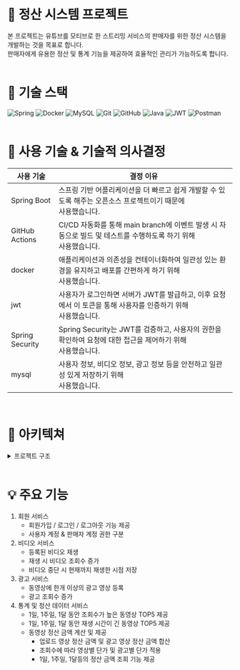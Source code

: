 # :bookmark_tabs: 정산 시스템 프로젝트
본 프로젝트는 유튜브를 모티브로 한 스트리밍 서비스의 판매자를 위한 정산 시스템을 개발하는 것을 목표로 합니다. <br>
판매자에게 유용한 정산 및 통계 기능을 제공하여 효율적인 관리가 가능하도록 합니다.
<br>
<br>

# :pushpin: 기술 스택
![Spring](https://img.shields.io/badge/spring-%236DB33F.svg?style=for-the-badge&logo=spring&logoColor=white)
![Docker](https://img.shields.io/badge/docker-%230db7ed.svg?style=for-the-badge&logo=docker&logoColor=white)
![MySQL](https://img.shields.io/badge/mysql-4479A1.svg?style=for-the-badge&logo=mysql&logoColor=white)
![Git](https://img.shields.io/badge/git-%23F05033.svg?style=for-the-badge&logo=git&logoColor=white)
![GitHub](https://img.shields.io/badge/github-%23121011.svg?style=for-the-badge&logo=github&logoColor=white)
![Java](https://img.shields.io/badge/java-%23ED8B00.svg?style=for-the-badge&logo=openjdk&logoColor=white)
![JWT](https://img.shields.io/badge/JWT-black?style=for-the-badge&logo=JSON%20web%20tokens)
![Postman](https://img.shields.io/badge/Postman-FF6C37?style=for-the-badge&logo=postman&logoColor=white)
<br>
<br>

# :link: 사용 기술 & 기술적 의사결정
| 사용 기술 | 결정 이유 |
| --- | --- |
| Spring Boot | 스프링 기반 어플리케이션을 더 빠르고 쉽게 개발할 수 있도록 해주는 오픈소스 프로젝트이기 때문에 <br> 사용했습니다. |
| GitHub Actions | CI/CD 자동화를 통해 main branch에 이벤트 발생 시 자동으로 빌드 및 테스트를 수행하도록 하기 위해 <br> 사용했습니다. |
| docker | 애플리케이션과 의존성을 컨테이너화하여 일관성 있는 환경을 유지하고 배포를 간편하게 하기 위해 <br> 사용했습니다. |
| jwt | 사용자가 로그인하면 서버가 JWT를 발급하고, 이후 요청에서 이 토큰을 통해 사용자를 인증하기 위해 <br> 사용했습니다. |
| Spring Security | Spring Security는 JWT를 검증하고, 사용자의 권한을 확인하여 요청에 대한 접근을 제어하기 위해 <br> 사용했습니다. |
| mysql | 사용자 정보, 비디오 정보, 광고 정보 등을 안전하고 일관성 있게 저장하기 위해 <br> 사용했습니다. |
<br>

# :open_file_folder: 아키텍쳐
<details>
<summary>프로젝트 구조</summary>
<div markdown="1">

accounting_system <br>
├─.github <br>
│  └─workflows <br>
│			└─workflows <br>
│			  └─gradle.yml <br>
├─common <br>
│  ├─src <br>
│  │   ├─main <br>
│  │   │  ├─java <br>
│  │   │  │  └─com <br>
│  │   │  │      └─sparta <br>
│  │   │  │          └─exception <br>
│  │   │  └─resources <br>
│  │   └─test <br>
│  │       ├─java <br>
│  │       └─resources <br>
│  └─build.gradle <br>
├─streaming_service <br>
│  ├─src <br>
│  │   ├─main <br>
│  │   │  ├─java <br>
│  │   │  │  └─com <br>
│  │   │  │      └─sparta <br>
│  │   │  │          ├─controller <br>
│  │   │  │          ├─dto <br>
│  │   │  │          │  ├─ad <br>
│  │   │  │          │  │  ├─info <br>
│  │   │  │          │  │  ├─register <br>
│  │   │  │          │  │  └─upload <br>
│  │   │  │          │  └─video <br>
│  │   │  │          │      ├─completion <br>
│  │   │  │          │      ├─info <br>
│  │   │  │          │      ├─play <br>
│  │   │  │          │      ├─stop <br>
│  │   │  │          │      └─upload <br>
│  │   │  │          ├─entity <br>
│  │   │  │          ├─repository <br>
│  │   │  │          └─service <br>
│  │   │  └─resources <br>
│  │   └─test <br>
│  │       ├─java <br>
│  │       └─resources <br>
│  ├─ build.gradle <br>
│  └─ dockerfile <br>
├─user_service <br>
│   ├─src <br>
│   │  ├─main <br>
│   │  │  ├─java <br>
│   │  │  │  └─com <br>
│   │  │  │      └─sparta <br>
│   │  │  │          ├─config <br>
│   │  │  │          ├─controller <br>
│   │  │  │          ├─dto <br>
│   │  │  │          │  ├─info <br>
│   │  │  │          │  ├─login <br>
│   │  │  │          │  └─signUp <br>
│   │  │  │          ├─entity <br>
│   │  │  │          ├─jwt <br>
│   │  │  │          ├─repository <br>
│   │  │  │          └─service <br>
│   │  │  └─resources <br>
│   │  └─test <br>
│   │      ├─java <br>
│   │      └─resources <br>
│   ├─ build.gradle <br>
│   └─ dockerfile <br>
│       <br>
├─buil.grade <br>
├─docker-compose.yml <br> 
├─gradlew <br>
├─gradlew.bat <br>
├─HELP.md <br>
└─settings.gradle <br>

</div>
</details>
<br>

# :bulb: 주요 기능
1. 회원 서비스
   - 회원가입 / 로그인 / 로그아웃 기능 제공
   - 사용자 계정 & 판매자 계정 권한 구분
2. 비디오 서비스
   - 등록된 비디오 재생
   - 재생 시 비디오 조회수 증가
   - 비디오 중단 시 현재까지 재생한 시점 저장
3. 광고 서비스
   - 동영상에 한개 이상의 광고 영상 등록
   - 광고 조회수 증가
4. 통계 및 정산 데이터 서비스
   - 1일, 1주일, 1달 동안 조회수가 높은 동영상 TOP5 제공
   - 1일, 1주일, 1달 동안 재생 시간이 긴 동영상 TOP5 제공
   - 동영상 정산 금액 계산 및 제공
     - 업로드 영상 정산 금액 및 광고 영상 정산 금액 합산
     - 조회수에 따라 영상별 단가 및 광고별 단가 적용
     - 1일, 1주일, 1달등의 정산 금액 조회 기능 제공    
